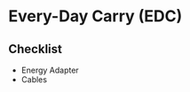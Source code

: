 # Every-Day Carry (EDC)

## Checklist

- Energy Adapter
- Cables

<!--
https://www.youtube.com/watch?v=TqjYwsYt5s0
-->
